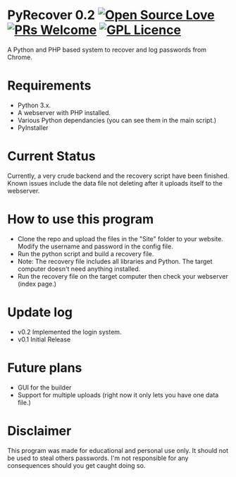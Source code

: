 # PyRecover 0.2 [![Open Source Love](https://badges.frapsoft.com/os/v2/open-source.svg?v=103)](https://github.com/ellerbrock/open-source-badges/) [![PRs Welcome](https://img.shields.io/badge/PRs-welcome-brightgreen.svg?style=flat-square)](http://makeapullrequest.com) [![GPL Licence](https://badges.frapsoft.com/os/gpl/gpl.svg?v=103)](https://opensource.org/licenses/GPL-3.0/)
A Python and PHP based system to recover and log passwords from Chrome.

# Requirements
- Python 3.x.
- A webserver with PHP installed.
- Various Python dependancies (you can see them in the main script.)
- PyInstaller

# Current Status
Currently, a very crude backend and the recovery script have been finished. Known issues include the data file not deleting after it uploads itself to the webserver.

# How to use this program
- Clone the repo and upload the files in the "Site" folder to your website. Modify the username and password in the config file.
- Run the python script and build a recovery file.
- Note: The recovery file includes all libraries and Python. The target computer doesn't need anything installed.
- Run the recovery file on the target computer then check your webserver (index page.)

# Update log
- v0.2 Implemented the login system.
- v0.1 Initial Release

# Future plans
- GUI for the builder
- Support for multiple uploads (right now it only lets you have one data file.)


# Disclaimer
This program was made for educational and personal use only. It should not be used to steal others passwords. I'm not responsible for any consequences should you get caught doing so.
